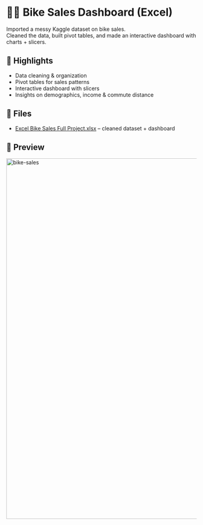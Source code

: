 # 🚴‍♂️ Bike Sales Dashboard (Excel)

Imported a messy Kaggle dataset on bike sales.  
Cleaned the data, built pivot tables, and made an interactive dashboard with charts + slicers.  

## 🔑 Highlights
- Data cleaning & organization  
- Pivot tables for sales patterns  
- Interactive dashboard with slicers  
- Insights on demographics, income & commute distance  

## 📂 Files

- [Excel Bike Sales Full Project.xlsx](https://github.com/user-attachments/files/22124811/Excel.Bike.Sales.Full.Project.xlsx) – cleaned dataset + dashboard


## 👀 Preview
<img width="1914" height="955" alt="bike-sales" src="https://github.com/user-attachments/assets/8a516145-2f42-4595-afe8-49893c0fc35e" />

